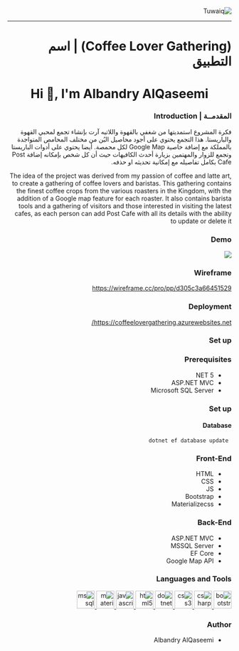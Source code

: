 <div dir="rtl" align="right" >
    
    
![Tuwaiq](https://i.ibb.co/SV2BSn5/tuwaiq.png)

    

----
# (Coffee Lover Gathering) | اسم التطبيق  
<h1 align="center">Hi 👋, I'm Albandry AlQaseemi</h1>  
  
### المقدمــة | Introduction   
 فكرة المشروع استمديتها من شغفي بالقهوة واللاتيه آرت بإنشاء تجمع لمحبي القهوة والباريستا. هذا التجمع يحتوي على أجود محاصيل البُن من مختلف المحامص المتواجدة بالمملكة مع إضافة خاصية Google Map لكل محمصة. أيضا يحتوي على أدوات الباريستا وتجمع للزوار والمهتمين بزيارة أحدث الكافيهات حيث أن كل شخص بإمكانه إضافة Post Cafe بكامل تفاصيله مع إمكانية تحديثه او حذفه.
    
    
The idea of ​​the project was derived from my passion of coffee and latte art, to create a gathering of coffee lovers and baristas. This gathering contains the finest coffee crops from the various roasters in the Kingdom, with the addition of a Google map feature for each roaster. It also contains barista tools and a gathering of visitors and those interested in visiting the latest cafes, as each person can add Post Cafe with all its details with the ability to update or delete it
### Demo    


 <img src="https://media.giphy.com/media/6TXEuBX6fIfae46IOy/giphy.gif" />


### Wireframe    
https://wireframe.cc/pro/pp/d305c3a66451529   
    
### Deployment
https://coffeelovergathering.azurewebsites.net/
    
    
### Set up    
### Prerequisites  
- NET 5   
- ASP.NET MVC  
- Microsoft SQL Server   
### Set up    
 #### Database  
 ``` dotnet ef database update```  
### Front-End    
 - HTML  
 - CSS  
 - JS  
 - Bootstrap   
 - Materializecss
### Back-End   
 - ASP.NET MVC  
 - MSSQL Server  
 - EF Core
 - Google Map API   
<h3 align="right">Languages and Tools</h3>  
<p align="right"> <a href="https://getbootstrap.com" target="_blank"> <img src="https://raw.githubusercontent.com/devicons/devicon/master/icons/bootstrap/bootstrap-plain-wordmark.svg" alt="bootstrap" width="40" height="40"/> </a> <a href="https://www.w3schools.com/cs/" target="_blank"> <img src="https://raw.githubusercontent.com/devicons/devicon/master/icons/csharp/csharp-original.svg" alt="csharp" width="40" height="40"/> </a> <a href="https://www.w3schools.com/css/" target="_blank"> <img src="https://raw.githubusercontent.com/devicons/devicon/master/icons/css3/css3-original-wordmark.svg" alt="css3" width="40" height="40"/> </a> <a href="https://dotnet.microsoft.com/" target="_blank"> <img src="https://raw.githubusercontent.com/devicons/devicon/master/icons/dot-net/dot-net-original-wordmark.svg" alt="dotnet" width="40" height="40"/> </a> <a href="https://www.w3.org/html/" target="_blank"> <img src="https://raw.githubusercontent.com/devicons/devicon/master/icons/html5/html5-original-wordmark.svg" alt="html5" width="40" height="40"/> </a> <a href="https://developer.mozilla.org/en-US/docs/Web/JavaScript" target="_blank"> <img src="https://raw.githubusercontent.com/devicons/devicon/master/icons/javascript/javascript-original.svg" alt="javascript" width="40" height="40"/> </a> <a href="https://materializecss.com/" target="_blank"> <img src="https://raw.githubusercontent.com/prplx/svg-logos/5585531d45d294869c4eaab4d7cf2e9c167710a9/svg/materialize.svg" alt="materialize" width="40" height="40"/> </a> <a href="https://www.microsoft.com/en-us/sql-server" target="_blank"> <img src="https://www.svgrepo.com/show/303229/microsoft-sql-server-logo.svg" alt="mssql" width="40" height="40"/> </a> </p>
 
   ### Author  
  - Albandry AlQaseemi
</div>


